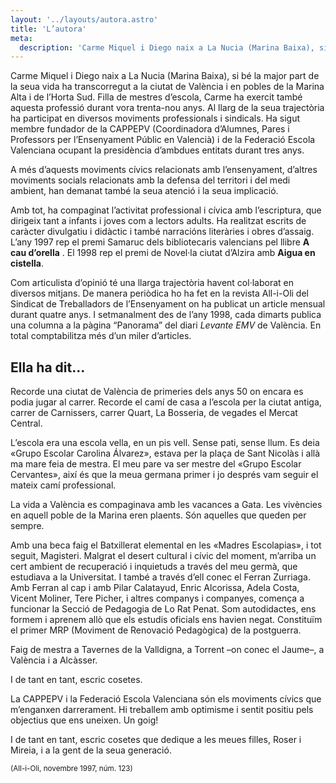 ```yaml
---
layout: '../layouts/autora.astro'
title: 'L’autora'
meta:
  description: 'Carme Miquel i Diego naix a La Nucia (Marina Baixa), si bé la major part de la seua vida ha transcorregut a la ciutat de València i en pobles de la Marina Alta i de l’Horta Sud. Filla de mestres d’escola, Carme ha exercit també aquesta professió durant vora trenta-nou anys.'
---
```


Carme Miquel i Diego naix a La Nucia (Marina Baixa), si bé la major part de la seua vida ha transcorregut a la ciutat de València i en pobles de la Marina Alta i de l’Horta Sud. Filla de mestres d’escola, Carme ha exercit també aquesta professió durant vora trenta-nou anys. Al llarg de la seua trajectòria ha participat en diversos moviments professionals i sindicals. Ha sigut membre fundador de la CAPPEPV (Coordinadora d’Alumnes, Pares i Professors per l’Ensenyament Públic en Valencià) i de la Federació Escola Valenciana ocupant la presidència d’ambdues entitats durant tres anys.

A més d’aquests moviments cívics relacionats amb l’ensenyament, d’altres moviments socials relacionats amb la defensa del territori i del medi ambient, han demanat també la seua atenció i la seua implicació.

Amb tot, ha compaginat l’activitat professional i cívica amb l’escriptura, que dirigeix tant a infants i joves com a lectors adults. Ha realitzat escrits de caràcter divulgatiu i didàctic i també narracións literàries i obres d’assaig. L’any 1997 rep el premi Samaruc dels bibliotecaris valencians pel llibre **A cau d’orella** . El 1998 rep el premi de Novel·la ciutat d’Alzira amb **Aigua en cistella**.

Com articulista d’opinió té una llarga trajectòria havent col·laborat en diversos mitjans. De manera periòdica ho ha fet en la revista All-i-Oli del Sindicat de Treballadors de l’Ensenyament on ha publicat un article mensual durant quatre anys. I setmanalment des de l’any 1998, cada dimarts publica una columna a la pàgina “Panorama” del diari _Levante EMV_ de València. En total comptabilitza més d’un miler d’articles.

<div class="alternate">

## Ella ha dit…

Recorde una ciutat de València de primeries dels anys 50 on encara es podia jugar al carrer. Recorde el camí de casa a l’escola per la ciutat antiga, carrer de Carnissers, carrer Quart, La Bosseria, de vegades el Mercat Central.

L’escola era una escola vella, en un pis vell. Sense pati, sense llum. Es deia «Grupo Escolar Carolina Álvarez», estava per la plaça de Sant Nicolàs i allà ma mare feia de mestra. El meu pare va ser mestre del «Grupo Escolar Cervantes», així és que la meua germana primer i jo després vam seguir el mateix camí professional.

La vida a València es compaginava amb les vacances a Gata. Les vivències en aquell poble de la Marina eren plaents. Són aquelles que queden per sempre.

Amb una beca faig el Batxillerat elemental en les «Madres Escolapias», i tot seguit, Magisteri. Malgrat el desert cultural i cívic del moment, m’arriba un cert ambient de recuperació i inquietuds a través del meu germà, que estudiava a la Universitat. I també a través d’ell conec el Ferran Zurriaga. Amb Ferran al cap i amb Pilar Calatayud, Enric Alcorissa, Adela Costa, Vicent Moliner, Tere Picher, i altres companys i companyes, comença a funcionar la Secció de Pedagogia de Lo Rat Penat. Som autodidactes, ens formem i aprenem allò que els estudis oficials ens havien negat. Constituïm el primer MRP (Moviment de Renovació Pedagògica) de la postguerra.

Faig de mestra a Tavernes de la Valldigna, a Torrent –on conec el Jaume–, a València i a Alcàsser.

I de tant en tant, escric cosetes.

La CAPPEPV i la Federació Escola Valenciana són els moviments cívics que m’enganxen darrerament. Hi treballem amb optimisme i sentit positiu pels objectius que ens uneixen. Un goig!

I de tant en tant, escric cosetes que dedique a les meues filles, Roser i Mireia, i a la gent de la seua generació.

<small>(All-i-Oli, novembre 1997, núm. 123)</small>

</div>

